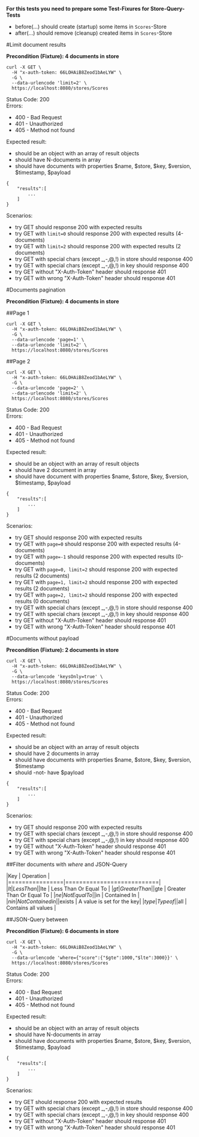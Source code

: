 **For this tests you need to prepare some Test-Fixures for Store-Query-Tests**

* before(...) should create (startup) some items in `Scores`-Store
* after(...) should remove (cleanup) created items in `Scores`-Store

#Limit document results

**Precondition (Fixture): 4 documents in store**  

```
curl -X GET \
  -H "x-auth-token: 66LOHAiB8Zeod1bAeLYW" \
  -G \
  --data-urlencode 'limit=2' \
  https://localhost:8080/stores/Scores
```

Status Code: 200  
Errors:
* 400 - Bad Request
* 401 - Unauthorized
* 405 - Method not found

Expected result:

* should be an object with an array of result objects
* should have N-documents in array
* should have documents with properties $name, $store, $key, $version, $timestamp, $payload

```
{
    "results":[
    	...
    ]
}
```

Scenarios:

* try GET should response 200 with expected results
* try GET with `limit=0` should response 200 with expected results (4-documents)
* try GET with `limit=2` should response 200 with expected results (2 documents)
* try GET with special chars (except _,-,@,!) in store should response 400
* try GET with special chars (except _,-,@,!) in key should response 400
* try GET without "X-Auth-Token" header should response 401  
* try GET with wrong "X-Auth-Token" header should response 401  

#Documents pagination

**Precondition (Fixture): 4 documents in store**  

##Page 1
```
curl -X GET \
  -H "x-auth-token: 66LOHAiB8Zeod1bAeLYW" \
  -G \
  --data-urlencode 'page=1' \
  --data-urlencode 'limit=2' \
  https://localhost:8080/stores/Scores
```

##Page 2
```
curl -X GET \
  -H "x-auth-token: 66LOHAiB8Zeod1bAeLYW" \
  -G \
  --data-urlencode 'page=2' \
  --data-urlencode 'limit=2' \
  https://localhost:8080/stores/Scores
```

Status Code: 200  
Errors:
* 400 - Bad Request
* 401 - Unauthorized
* 405 - Method not found

Expected result:

* should be an object with an array of result objects
* should have 2 document in array
* should have document with properties $name, $store, $key, $version, $timestamp, $payload

```
{
    "results":[
    	...
    ]
}
```

Scenarios:

* try GET should response 200 with expected results
* try GET with `page=0` should response 200 with expected results (4-documents)
* try GET with `page=-1` should response 200 with expected results (0-documents)
* try GET with `page=0, limit=2` should response 200 with expected results (2 documents)
* try GET with `page=1, limit=2` should response 200 with expected results (2 documents)
* try GET with `page=2, limit=2` should response 200 with expected results (0 documents)
* try GET with special chars (except _,-,@,!) in store should response 400
* try GET with special chars (except _,-,@,!) in key should response 400
* try GET without "X-Auth-Token" header should response 401  
* try GET with wrong "X-Auth-Token" header should response 401  

#Documents without payload

**Precondition (Fixture): 2 documents in store**  

```
curl -X GET \
  -H "x-auth-token: 66LOHAiB8Zeod1bAeLYW" \
  -G \
  --data-urlencode 'keysOnly=true' \
  https://localhost:8080/stores/Scores
```

Status Code: 200  
Errors:
* 400 - Bad Request
* 401 - Unauthorized
* 405 - Method not found

Expected result:

* should be an object with an array of result objects
* should have 2 documents in array
* should have documents with properties $name, $store, $key, $version, $timestamp
* should -not- have $payload

```
{
    "results":[
    	...
    ]
}
```

Scenarios:

* try GET should response 200 with expected results
* try GET with special chars (except _,-,@,!) in store should response 400
* try GET with special chars (except _,-,@,!) in key should response 400
* try GET without "X-Auth-Token" header should response 401  
* try GET with wrong "X-Auth-Token" header should response 401  

##Filter documents with *where* and JSON-Query

|Key             | Operation                 |
|================|===========================|
|$lt             | Less Than                 |
|$lte            | Less Than Or Equal To     |
|$gt             | Greater Than              |
|$gte            | Greater Than Or Equal To  |
|$ne             | Not Equal To              |
|$in             | Contained In              |
|$nin            | Not Contained in          |
|$exists         | A value is set for the key|
|$type           | Type of                   |
|$all            | Contains all values       |

##JSON-Query between

**Precondition (Fixture): 6 documents in store**  

```
curl -X GET \
  -H "x-auth-token: 66LOHAiB8Zeod1bAeLYW" \
  -G \
  --data-urlencode 'where={"score":{"$gte":1000,"$lte":3000}}' \
  https://localhost:8080/stores/Scores
```

Status Code: 200  
Errors:
* 400 - Bad Request
* 401 - Unauthorized
* 405 - Method not found

Expected result:

* should be an object with an array of result objects
* should have N-documents in array
* should have documents with properties $name, $store, $key, $version, $timestamp, $payload

```
{
    "results":[
    	...
    ]
}
```

Scenarios:

* try GET should response 200 with expected results
* try GET with special chars (except _,-,@,!) in store should response 400
* try GET with special chars (except _,-,@,!) in key should response 400
* try GET without "X-Auth-Token" header should response 401  
* try GET with wrong "X-Auth-Token" header should response 401  



